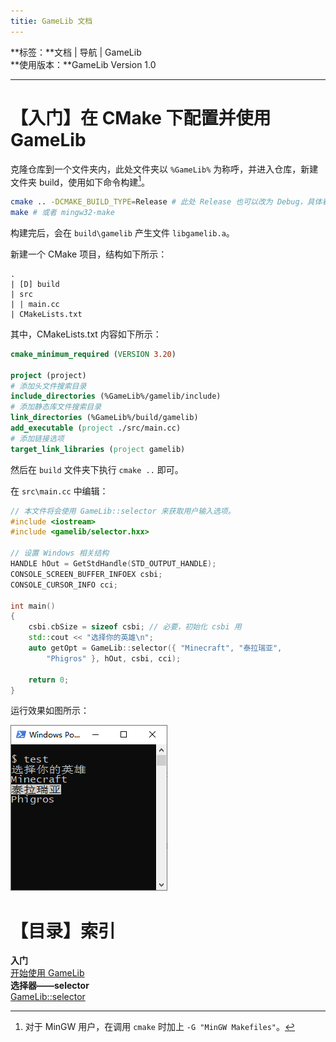 ```yaml
---
titie: GameLib 文档
---
```


**标签：**文档 | 导航 | GameLib<br>
**使用版本：**GameLib Version 1.0

---

# 【入门】在 CMake 下配置并使用 GameLib

克隆仓库到一个文件夹内，此处文件夹以 `%GameLib%` 为称呼，并进入仓库，新建文件夹 build，使用如下命令构建[^1]。

[^1]: 对于 MinGW 用户，在调用 `cmake` 时加上 `-G "MinGW Makefiles"`。

```bash
cmake .. -DCMAKE_BUILD_TYPE=Release # 此处 Release 也可以改为 Debug，具体看项目
make # 或者 mingw32-make
```

构建完后，会在 `build\gamelib` 产生文件 `libgamelib.a`。

新建一个 CMake 项目，结构如下所示：

```
.
| [D] build
| src
| | main.cc
| CMakeLists.txt
```

其中，CMakeLists.txt 内容如下所示：

```cmake
cmake_minimum_required (VERSION 3.20)

project (project)
# 添加头文件搜索目录
include_directories (%GameLib%/gamelib/include)
# 添加静态库文件搜索目录
link_directories (%GameLib%/build/gamelib)
add_executable (project ./src/main.cc)
# 添加链接选项
target_link_libraries (project gamelib)
```

然后在 `build` 文件夹下执行 `cmake ..` 即可。

在 `src\main.cc` 中编辑：

```cpp
// 本文件将会使用 GameLib::selector 来获取用户输入选项。 
#include <iostream>
#include <gamelib/selector.hxx>

// 设置 Windows 相关结构
HANDLE hOut = GetStdHandle(STD_OUTPUT_HANDLE);
CONSOLE_SCREEN_BUFFER_INFOEX csbi;
CONSOLE_CURSOR_INFO cci;

int main()
{
    csbi.cbSize = sizeof csbi; // 必要，初始化 csbi 用
    std::cout << "选择你的英雄\n";
    auto getOpt = GameLib::selector({ "Minecraft", "泰拉瑞亚",
        "Phigros" }, hOut, csbi, cci);

    return 0;
}
```

运行效果如图所示：

![](./pic/index-1.png)

# 【目录】索引

**入门**<br>
	[开始使用 GameLib](.)<br>
**选择器——selector**<br>
	[GameLib::selector](./selector)<br>
